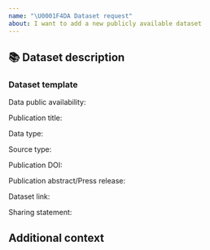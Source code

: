 ```yaml
---
name: "\U0001F4DA Dataset request"
about: I want to add a new publicly available dataset
---
```

## 📚 Dataset description
<!--A brief description of the dataset according to the provided template. -->

### Dataset template
Data public availability:
<!--Could be: Pending, Available.-->

Publication title:
<!--Publication title. -->
  
Data type:
<!--Could be: AIRR, scRNAseq, AIRR and scRNAseq.-->
  
Source type:
<!--A brief description of the dataset according to the provided template.-->

Publication DOI:
<!--Publication DOI.-->

Publication abstract/Press release:
<!--Publication abstract/Press release.-->

Dataset link:
<!--Dataset link.-->

Sharing statement:
<!--Sharing statement.-->

## Additional context
<!-- Add any other context or screenshots here. -->

